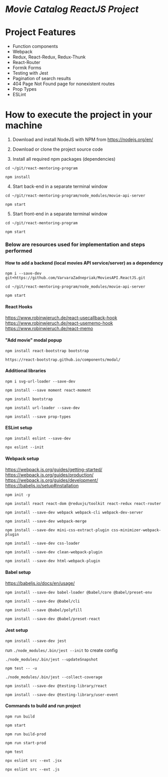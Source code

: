 # _Movie Catalog ReactJS Project_

# Project Features

- Function components
- Webpack
- Redux, React-Redux, Redux-Thunk
- React-Router
- Formik Forms
- Testing with Jest
- Pagination of search results
- 404 Page Not Found page for nonexistent routes
- Prop Types
- ESLint

# How to execute the project in your machine

1. Download and install NodeJS with NPM from https://nodejs.org/en/

2. Download or clone the project source code

3. Install all required npm packages (dependencies)

`cd ~/git/react-mentoring-program`

`npm install`

4. Start back-end in a separate terminal window

`cd ~/git/react-mentoring-program/node_modules/movie-api-server`

`npm start`

5. Start front-end in a separate terminal window

`cd ~/git/react-mentoring-program`

`npm start`

### Below are resources used for implementation and steps performed

#### How to add a backend (local movies API service/server) as a dependency

`npm i --save-dev git+https://github.com/VarvaraZadnepriak/MoviesAPI.ReactJS.git`

`cd ~/git/react-mentoring-program/node_modules/movie-api-server`

`npm start`

#### React Hooks

https://www.robinwieruch.de/react-usecallback-hook
https://www.robinwieruch.de/react-usememo-hook
https://www.robinwieruch.de/react-memo

#### "Add movie" modal popup

`npm install react-bootstrap bootstrap`

`https://react-bootstrap.github.io/components/modal/`

#### Additional libraries

`npm i svg-url-loader --save-dev`

`npm install --save moment react-moment`

`npm install bootstrap`

`npm install url-loader --save-dev`

`npm install --save prop-types`

#### ESLint setup

`npm install eslint --save-dev`

`npx eslint --init`

#### Webpack setup

https://webpack.js.org/guides/getting-started/
https://webpack.js.org/guides/production/
https://webpack.js.org/guides/development/
https://babeljs.io/setup#installation

`npm init -y`

`npm install react react-dom @reduxjs/toolkit react-redux react-router`

`npm install --save-dev webpack webpack-cli webpack-dev-server`

`npm install --save-dev webpack-merge`

`npm install --save-dev mini-css-extract-plugin css-minimizer-webpack-plugin`

`npm install --save-dev css-loader`

`npm install --save-dev clean-webpack-plugin`

`npm install --save-dev html-webpack-plugin`

#### Babel setup

https://babeljs.io/docs/en/usage/

`npm install --save-dev babel-loader @babel/core @babel/preset-env`

`npm install --save-dev @babel/cli`

`npm install --save @babel/polyfill`

`npm install --save-dev @babel/preset-react`

#### Jest setup

`npm install --save-dev jest`

run `./node_modules/.bin/jest --init` to create config

`./node_modules/.bin/jest --updateSnapshot`

`npm test -- -u`

`./node_modules/.bin/jest --collect-coverage`

`npm install --save-dev @testing-library/react`

`npm install --save-dev @testing-library/user-event`

#### Commands to build and run project

`npm run build`

`npm start`

`npm run build-prod`

`npm run start-prod`

`npm test`

`npx eslint src --ext .jsx`

`npx eslint src --ext .js`
